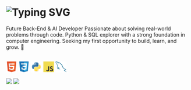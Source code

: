 # ![Typing SVG](https://readme-typing-svg.herokuapp.com?font=Fira+Code&size=24&pause=1000&left=true&left=true&width=600&lines=Hey%2C+eu+me+chamo+Andrey+de+Moraes!&speed=30&color=00FF00)

Future Back-End & AI Developer Passionate about solving real-world problems through code. Python & SQL explorer with a strong foundation in computer engineering. Seeking my first opportunity to build, learn, and grow. 🚀

<div style="display: inline_block"><br>
  <img align="center" alt="Andrey-HTML" height="30" width="30" src="https://raw.githubusercontent.com/devicons/devicon/master/icons/html5/html5-original.svg">
  <img align="center" alt="Andrey-CSS" height="30" width="30" src="https://raw.githubusercontent.com/devicons/devicon/master/icons/css3/css3-original.svg">
  <img align="center" alt="Andrey-Python" height="30" width="30" src="https://raw.githubusercontent.com/devicons/devicon/master/icons/python/python-original.svg">
  <img align="center" alt="Andrey-Js" height="30" width="30" src="https://raw.githubusercontent.com/devicons/devicon/master/icons/javascript/javascript-original.svg">
  <img align="center" alt="Andrey-MySQL" height="30" width="30" src="https://raw.githubusercontent.com/devicons/devicon/master/icons/mysql/mysql-original.svg">
</div>
<br>
<div>
  <a href="https://www.linkedin.com/in/andrey-de-moraes-silva-669ab5361" target="_blank"><img src="https://img.shields.io/badge/-LinkedIn-%230077B5?style=for-the-badge&logo=linkedin&logoColor=white" target="_blank"></a> 
  <a href="mailto:andreym.professional@gmail.com"><img src="https://img.shields.io/badge/-Gmail-%23333?style=for-the-badge&logo=gmail&logoColor=white" target="_blank"></a>
</div>
